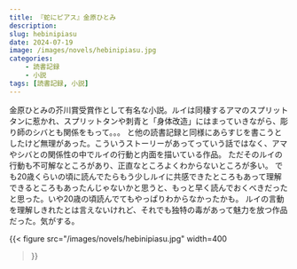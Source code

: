 ```yaml
---
title: 『蛇にピアス』金原ひとみ
description: 
slug: hebinipiasu
date: 2024-07-19
image: /images/novels/hebinipiasu.jpg
categories:
    - 読書記録
    - 小説
tags: [読書記録, 小説]
---
```


金原ひとみの芥川賞受賞作として有名な小説。ルイは同棲するアマのスプリットタンに惹かれ、スプリットタンや刺青と「身体改造」にはまっていきながら、彫り師のシバとも関係をもって。。。
と他の読書記録と同様にあらすじを書こうとしたけど無理があった。こういうストーリーがあってっていう話ではなく、アマやシバとの関係性の中でルイの行動と内面を描いている作品。
ただそのルイの行動も不可解なところがあり、正直なところよくわからないところが多い。
でも20歳くらいの頃に読んでたらもう少しルイに共感できたところもあって理解できるところもあったんじゃないかと思うと、もっと早く読んでおくべきだったと思った。いや20歳の頃読んでてもやっぱりわからなかったかも。
ルイの言動を理解しきれたとは言えないけれど、それでも独特の毒があって魅力を放つ作品だった。気がする。


{{< figure
    src="/images/novels/hebinipiasu.jpg"
    width=400
>}}
